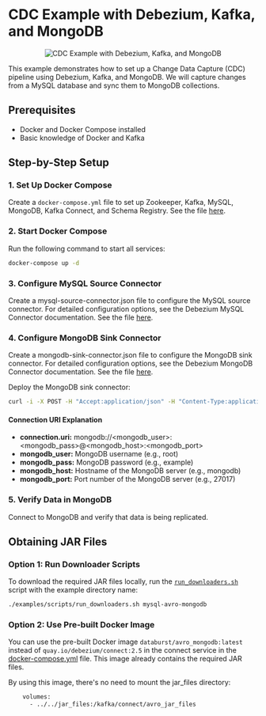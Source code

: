 # CDC Example with Debezium, Kafka, and MongoDB

<p align=center>
    <img src="./debezium-mysql-mongo.jpg" alt="CDC Example with Debezium, Kafka, and MongoDB"/>
</p>

This example demonstrates how to set up a Change Data Capture (CDC) pipeline using Debezium, Kafka, and MongoDB. We will capture changes from a MySQL database and sync them to MongoDB collections.

## Prerequisites

- Docker and Docker Compose installed
- Basic knowledge of Docker and Kafka

## Step-by-Step Setup

### 1. Set Up Docker Compose

Create a `docker-compose.yml` file to set up Zookeeper, Kafka, MySQL, MongoDB, Kafka Connect, and Schema Registry. See the file [here](./docker-compose.yaml).

### 2. Start Docker Compose

Run the following command to start all services:

```bash
docker-compose up -d
```

### 3. Configure MySQL Source Connector

Create a mysql-source-connector.json file to configure the MySQL source connector. For detailed configuration options, see the Debezium MySQL Connector documentation. See the file [here](./mysql-source-connector.json).

### 4. Configure MongoDB Sink Connector

Create a mongodb-sink-connector.json file to configure the MongoDB sink connector. For detailed configuration options, see the Debezium MongoDB Connector documentation. See the file [here](./mongodb-sink-connector.json).

Deploy the MongoDB sink connector:

```bash
curl -i -X POST -H "Accept:application/json" -H "Content-Type:application/json" --data @mongodb-sink-connector.json http://localhost:8083/connectors/
```

#### Connection URI Explanation
- **connection.uri:** mongodb://<mongodb_user>:<mongodb_pass>@<mongodb_host>:<mongodb_port>
- **mongodb_user:** MongoDB username (e.g., root)
- **mongodb_pass:** MongoDB password (e.g., example)
- **mongodb_host:** Hostname of the MongoDB server (e.g., mongodb)
- **mongodb_port:** Port number of the MongoDB server (e.g., 27017)

### 5. Verify Data in MongoDB

Connect to MongoDB and verify that data is being replicated.


## Obtaining JAR Files

### Option 1: Run Downloader Scripts

To download the required JAR files locally, run the [`run_downloaders.sh`](../run_downloaders.sh) script with the example directory name:
```bash
./examples/scripts/run_downloaders.sh mysql-avro-mongodb
```

### Option 2: Use Pre-built Docker Image

You can use the pre-built Docker image `databurst/avro_mongodb:latest` instead of `quay.io/debezium/connect:2.5` in the connect service in the [docker-compose.yml](./docker-compose.yaml) file. This image already contains the required JAR files.

By using this image, there's no need to mount the jar_files directory:
```bash
    volumes:
      - ../../jar_files:/kafka/connect/avro_jar_files
```
